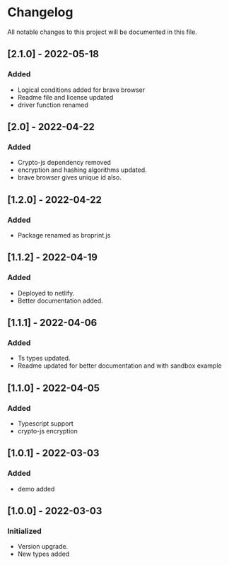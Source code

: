 # Changelog
All notable changes to this project will be documented in this file.

## [2.1.0] - 2022-05-18
### Added
- Logical conditions added for brave browser
- Readme file and license updated
- driver function renamed

## [2.0] - 2022-04-22
### Added
- Crypto-js dependency removed
- encryption and hashing algorithms updated.
- brave browser gives unique id also.

## [1.2.0] - 2022-04-22
### Added
- Package renamed as broprint.js

## [1.1.2] - 2022-04-19
### Added
- Deployed to netlify.
- Better documentation added.

## [1.1.1] - 2022-04-06
### Added
- Ts types updated.
- Readme updated for better documentation and with sandbox example

## [1.1.0] - 2022-04-05
### Added
- Typescript support
- crypto-js encryption

## [1.0.1] - 2022-03-03
### Added
- demo added

## [1.0.0] - 2022-03-03
### Initialized
- Version upgrade.
- New types added
